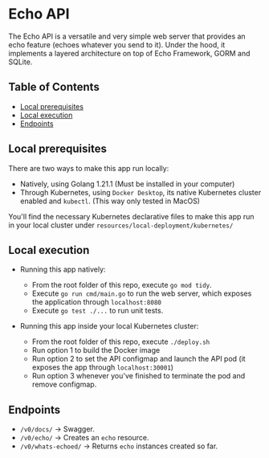 # Echo API

The Echo API is a versatile and very simple web server that provides an echo feature (echoes whatever you send to it). Under the hood, it implements a layered architecture on top of Echo Framework, GORM and SQLite.

## Table of Contents
- [Local prerequisites](#local-prerequisites)
- [Local execution](#local-execution)
- [Endpoints](#endpoints)

## <a name="local-prerequisites"></a>Local prerequisites

There are two ways to make this app run locally:
- Natively, using Golang 1.21.1 (Must be installed in your computer)
- Through Kubernetes, using `Docker Desktop`, its native Kubernetes cluster enabled and `kubectl`. (This way only tested in MacOS)

You'll find the necessary Kubernetes declarative files to make this app run in your local cluster under `resources/local-deployment/kubernetes/`

## <a name="local-execution"></a>Local execution

- Running this app natively:

    - From the root folder of this repo, execute `go mod tidy`.
    - Execute `go run cmd/main.go` to run the web server, which exposes the application through `localhost:8080`
    - Execute `go test ./...` to run unit tests.

- Running this app inside your local Kubernetes cluster:
    - From the root folder of this repo, execute `./deploy.sh`
    - Run option 1 to build the Docker image
    - Run option 2 to set the API configmap and launch the API pod (it exposes the app through `localhost:30001`)
    - Run option 3 whenever you've finished to terminate the pod and remove configmap.

## <a name="endpoints"></a>Endpoints

- `/v0/docs/` -> Swagger.
- `/v0/echo/` -> Creates an `echo` resource.
- `/v0/whats-echoed/` -> Returns `echo` instances created so far.